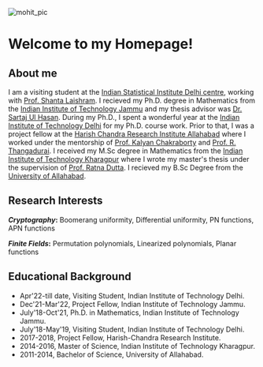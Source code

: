 ![mohit_pic](https://user-images.githubusercontent.com/32314013/167313754-8985fe75-62e3-4a7c-9a00-572210ce2f11.jpg)
# Welcome to my Homepage!

## About me
I am a visiting student at the [Indian Statistical Institute Delhi centre](https://www.isid.ac.in/), working with [Prof. Shanta Laishram](https://www.isid.ac.in/~shanta/about.html). I recieved my Ph.D. degree in Mathematics from the [Indian Institute of Technology Jammu](https://www.iitjammu.ac.in/) and my thesis advisor was [Dr. Sartaj Ul Hasan](https://sites.google.com/site/sartajulhasan/). During my Ph.D., I spent a wonderful year at the [Indian Institute of Technology Delhi](https://home.iitd.ac.in/) for my Ph.D. course work. Prior to that, I was a project fellow at the [Harish Chandra Research Institute Allahabad](http://www.hri.res.in/) where I worked under the mentorship of [Prof. Kalyan Chakraborty](http://www.hri.res.in/~kalyan/) and [Prof. R. Thangadurai](http://www.hri.res.in/~thanga/). I received my M.Sc degree in Mathematics from the [Indian Institute of Technology Kharagpur](http://www.iitkgp.ac.in/) where I wrote my master's thesis under the supervision of [Prof. Ratna Dutta](http://www.facweb.iitkgp.ac.in/~ratna/). I recieved my B.Sc Degree from the [University of Allahabad](https://www.allduniv.ac.in/).

## Research Interests

**_Cryptography_:** Boomerang uniformity, Differential uniformity, PN functions, APN functions

**_Finite Fields_:** Permutation polynomials, Linearized polynomials, Planar functions

## Educational Background

- Apr'22-till date, Visiting Student, Indian Institute of Technology Delhi.
- Dec'21-Mar'22, Project Fellow, Indian Institute of Technology Jammu.
- July'18-Oct'21, Ph.D. in Mathematics, Indian Institute of Technology Jammu.
- July'18-May'19, Visiting Student, Indian Institute of Technology Delhi.
- 2017-2018, Project Fellow, Harish-Chandra Research Institute.
- 2014-2016, Master of Science, Indian Institute of Technology Kharagpur.
- 2011-2014, Bachelor of Science, University of Allahabad.
